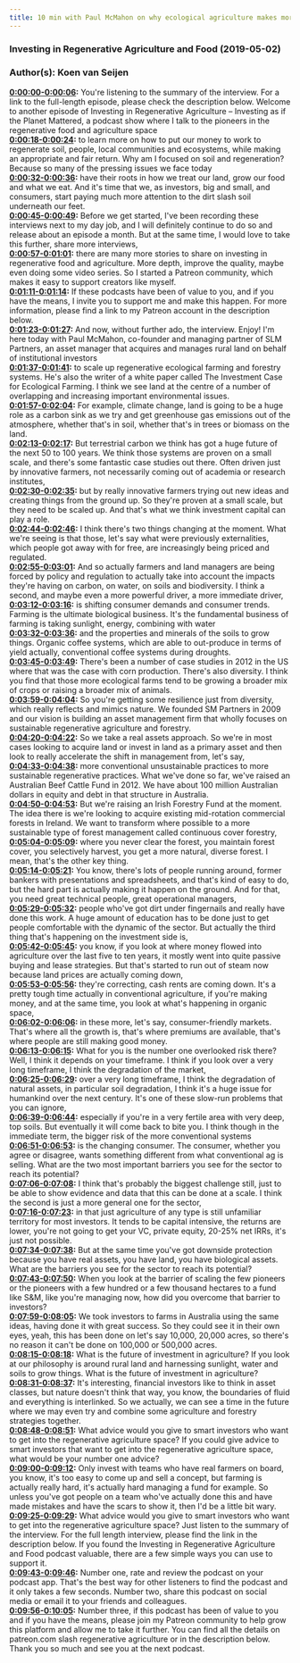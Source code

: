 ```yaml
---
title: 10 min with Paul McMahon on why ecological agriculture makes more business sense than chemical ag
---
```

### Investing in Regenerative Agriculture and Food  (2019-05-02)  
### Author(s): Koen van Seijen  

**[0:00:00-0:00:06](https://investinginregenerativeagriculture.com/2016/12/26/paul-mcmahon/#t=0:00:00):**  You're listening to the summary of the interview. For a link to the full-length episode, please check the description below.  Welcome to another episode of Investing in Regenerative Agriculture – Investing as if the Planet Mattered,  a podcast show where I talk to the pioneers in the regenerative food and agriculture space  
**[0:00:18-0:00:24](https://investinginregenerativeagriculture.com/2016/12/26/paul-mcmahon/#t=0:00:18):**  to learn more on how to put our money to work to regenerate soil, people, local communities and ecosystems,  while making an appropriate and fair return.  Why am I focused on soil and regeneration? Because so many of the pressing issues we face today  
**[0:00:32-0:00:36](https://investinginregenerativeagriculture.com/2016/12/26/paul-mcmahon/#t=0:00:32):**  have their roots in how we treat our land, grow our food and what we eat.  And it's time that we, as investors, big and small, and consumers,  start paying much more attention to the dirt slash soil underneath our feet.  
**[0:00:45-0:00:49](https://investinginregenerativeagriculture.com/2016/12/26/paul-mcmahon/#t=0:00:45):**  Before we get started, I've been recording these interviews next to my day job,  and I will definitely continue to do so and release about an episode a month.  But at the same time, I would love to take this further, share more interviews,  
**[0:00:57-0:01:01](https://investinginregenerativeagriculture.com/2016/12/26/paul-mcmahon/#t=0:00:57):**  there are many more stories to share on investing in regenerative food and agriculture.  More depth, improve the quality, maybe even doing some video series.  So I started a Patreon community, which makes it easy to support creators like myself.  
**[0:01:11-0:01:14](https://investinginregenerativeagriculture.com/2016/12/26/paul-mcmahon/#t=0:01:11):**  If these podcasts have been of value to you, and if you have the means,  I invite you to support me and make this happen.  For more information, please find a link to my Patreon account in the description below.  
**[0:01:23-0:01:27](https://investinginregenerativeagriculture.com/2016/12/26/paul-mcmahon/#t=0:01:23):**  And now, without further ado, the interview. Enjoy!  I'm here today with Paul McMahon, co-founder and managing partner of SLM Partners,  an asset manager that acquires and manages rural land on behalf of institutional investors  
**[0:01:37-0:01:41](https://investinginregenerativeagriculture.com/2016/12/26/paul-mcmahon/#t=0:01:37):**  to scale up regenerative ecological farming and forestry systems.  He's also the writer of a white paper called The Investment Case for Ecological Farming.  I think we see land at the centre of a number of overlapping and increasing important environmental issues.  
**[0:01:57-0:02:04](https://investinginregenerativeagriculture.com/2016/12/26/paul-mcmahon/#t=0:01:57):**  For example, climate change, land is going to be a huge role as a carbon sink  as we try and get greenhouse gas emissions out of the atmosphere,  whether that's in soil, whether that's in trees or biomass on the land.  
**[0:02:13-0:02:17](https://investinginregenerativeagriculture.com/2016/12/26/paul-mcmahon/#t=0:02:13):**  But terrestrial carbon we think has got a huge future of the next 50 to 100 years.  We think those systems are proven on a small scale, and there's some fantastic case studies out there.  Often driven just by innovative farmers, not necessarily coming out of academia or research institutes,  
**[0:02:30-0:02:35](https://investinginregenerativeagriculture.com/2016/12/26/paul-mcmahon/#t=0:02:30):**  but by really innovative farmers trying out new ideas and creating things from the ground up.  So they're proven at a small scale, but they need to be scaled up.  And that's what we think investment capital can play a role.  
**[0:02:44-0:02:46](https://investinginregenerativeagriculture.com/2016/12/26/paul-mcmahon/#t=0:02:44):**  I think there's two things changing at the moment.  What we're seeing is that those, let's say what were previously externalities,  which people got away with for free, are increasingly being priced and regulated.  
**[0:02:55-0:03:01](https://investinginregenerativeagriculture.com/2016/12/26/paul-mcmahon/#t=0:02:55):**  And so actually farmers and land managers are being forced by policy and regulation  to actually take into account the impacts they're having on carbon, on water, on soils and biodiversity.  I think a second, and maybe even a more powerful driver, a more immediate driver,  
**[0:03:12-0:03:16](https://investinginregenerativeagriculture.com/2016/12/26/paul-mcmahon/#t=0:03:12):**  is shifting consumer demands and consumer trends.  Farming is the ultimate biological business.  It's the fundamental business of farming is taking sunlight, energy, combining with water  
**[0:03:32-0:03:36](https://investinginregenerativeagriculture.com/2016/12/26/paul-mcmahon/#t=0:03:32):**  and the properties and minerals of the soils to grow things.  Organic coffee systems, which are able to out-produce in terms of yield actually,  conventional coffee systems during droughts.  
**[0:03:45-0:03:49](https://investinginregenerativeagriculture.com/2016/12/26/paul-mcmahon/#t=0:03:45):**  There's been a number of case studies in 2012 in the US where that was the case with corn production.  There's also diversity. I think you find that those more ecological farms tend to be growing a broader mix of crops  or raising a broader mix of animals.  
**[0:03:59-0:04:04](https://investinginregenerativeagriculture.com/2016/12/26/paul-mcmahon/#t=0:03:59):**  So you're getting some resilience just from diversity, which really reflects and mimics nature.  We founded SM Partners in 2009 and our vision is building an asset management firm  that wholly focuses on sustainable regenerative agriculture and forestry.  
**[0:04:20-0:04:22](https://investinginregenerativeagriculture.com/2016/12/26/paul-mcmahon/#t=0:04:20):**  So we take a real assets approach.  So we're in most cases looking to acquire land or invest in land as a primary asset  and then look to really accelerate the shift in management from, let's say,  
**[0:04:33-0:04:38](https://investinginregenerativeagriculture.com/2016/12/26/paul-mcmahon/#t=0:04:33):**  more conventional unsustainable practices to more sustainable regenerative practices.  What we've done so far, we've raised an Australian Beef Cattle Fund in 2012.  We have about 100 million Australian dollars in equity and debt in that structure in Australia.  
**[0:04:50-0:04:53](https://investinginregenerativeagriculture.com/2016/12/26/paul-mcmahon/#t=0:04:50):**  But we're raising an Irish Forestry Fund at the moment.  The idea there is we're looking to acquire existing mid-rotation commercial forests in Ireland.  We want to transform where possible to a more sustainable type of forest management called continuous cover forestry,  
**[0:05:04-0:05:09](https://investinginregenerativeagriculture.com/2016/12/26/paul-mcmahon/#t=0:05:04):**  where you never clear the forest, you maintain forest cover, you selectively harvest,  you get a more natural, diverse forest.  I mean, that's the other key thing.  
**[0:05:14-0:05:21](https://investinginregenerativeagriculture.com/2016/12/26/paul-mcmahon/#t=0:05:14):**  You know, there's lots of people running around, former bankers with presentations and spreadsheets,  and that's kind of easy to do, but the hard part is actually making it happen on the ground.  And for that, you need great technical people, great operational managers,  
**[0:05:29-0:05:32](https://investinginregenerativeagriculture.com/2016/12/26/paul-mcmahon/#t=0:05:29):**  people who've got dirt under fingernails and really have done this work.  A huge amount of education has to be done just to get people comfortable with the dynamic of the sector.  But actually the third thing that's happening on the investment side is,  
**[0:05:42-0:05:45](https://investinginregenerativeagriculture.com/2016/12/26/paul-mcmahon/#t=0:05:42):**  you know, if you look at where money flowed into agriculture over the last five to ten years,  it mostly went into quite passive buying and lease strategies.  But that's started to run out of steam now because land prices are actually coming down,  
**[0:05:53-0:05:56](https://investinginregenerativeagriculture.com/2016/12/26/paul-mcmahon/#t=0:05:53):**  they're correcting, cash rents are coming down.  It's a pretty tough time actually in conventional agriculture,  if you're making money, and at the same time, you look at what's happening in organic space,  
**[0:06:02-0:06:06](https://investinginregenerativeagriculture.com/2016/12/26/paul-mcmahon/#t=0:06:02):**  in these more, let's say, consumer-friendly markets.  That's where all the growth is, that's where premiums are available,  that's where people are still making good money.  
**[0:06:13-0:06:15](https://investinginregenerativeagriculture.com/2016/12/26/paul-mcmahon/#t=0:06:13):**  What for you is the number one overlooked risk there?  Well, I think it depends on your timeframe.  I think if you look over a very long timeframe, I think the degradation of the market,  
**[0:06:25-0:06:29](https://investinginregenerativeagriculture.com/2016/12/26/paul-mcmahon/#t=0:06:25):**  over a very long timeframe, I think the degradation of natural assets,  in particular soil degradation, I think it's a huge issue for humankind over the next century.  It's one of these slow-run problems that you can ignore,  
**[0:06:39-0:06:44](https://investinginregenerativeagriculture.com/2016/12/26/paul-mcmahon/#t=0:06:39):**  especially if you're in a very fertile area with very deep, top soils.  But eventually it will come back to bite you.  I think though in the immediate term, the bigger risk of the more conventional systems  
**[0:06:51-0:06:53](https://investinginregenerativeagriculture.com/2016/12/26/paul-mcmahon/#t=0:06:51):**  is the changing consumer.  The consumer, whether you agree or disagree, wants something different from what conventional ag is selling.  What are the two most important barriers you see for the sector to reach its potential?  
**[0:07:06-0:07:08](https://investinginregenerativeagriculture.com/2016/12/26/paul-mcmahon/#t=0:07:06):**  I think that's probably the biggest challenge still,  just to be able to show evidence and data that this can be done at a scale.  I think the second is just a more general one for the sector,  
**[0:07:16-0:07:23](https://investinginregenerativeagriculture.com/2016/12/26/paul-mcmahon/#t=0:07:16):**  in that just agriculture of any type is still unfamiliar territory for most investors.  It tends to be capital intensive, the returns are lower,  you're not going to get your VC, private equity, 20-25% net IRRs, it's just not possible.  
**[0:07:34-0:07:38](https://investinginregenerativeagriculture.com/2016/12/26/paul-mcmahon/#t=0:07:34):**  But at the same time you've got downside protection because you have real assets,  you have land, you have biological assets.  What are the barriers you see for the sector to reach its potential?  
**[0:07:43-0:07:50](https://investinginregenerativeagriculture.com/2016/12/26/paul-mcmahon/#t=0:07:43):**  When you look at the barrier of scaling the few pioneers or the pioneers with a few hundred  or a few thousand hectares to a fund like S&M, like you're managing now,  how did you overcome that barrier to investors?  
**[0:07:59-0:08:05](https://investinginregenerativeagriculture.com/2016/12/26/paul-mcmahon/#t=0:07:59):**  We took investors to farms in Australia using the same ideas, having done it with great success.  So they could see it in their own eyes, yeah, this has been done on let's say 10,000, 20,000 acres,  so there's no reason it can't be done on 100,000 or 500,000 acres.  
**[0:08:15-0:08:18](https://investinginregenerativeagriculture.com/2016/12/26/paul-mcmahon/#t=0:08:15):**  What is the future of investment in agriculture?  If you look at our philosophy is around rural land and harnessing sunlight, water and soils to grow things.  What is the future of investment in agriculture?  
**[0:08:31-0:08:37](https://investinginregenerativeagriculture.com/2016/12/26/paul-mcmahon/#t=0:08:31):**  It's interesting, financial investors like to think in asset classes,  but nature doesn't think that way, you know, the boundaries of fluid and everything is interlinked.  So we actually, we can see a time in the future where we may even try and combine some agriculture and forestry strategies together.  
**[0:08:48-0:08:51](https://investinginregenerativeagriculture.com/2016/12/26/paul-mcmahon/#t=0:08:48):**  What advice would you give to smart investors who want to get into the regenerative agriculture space?  If you could give advice to smart investors that want to get into the regenerative agriculture space,  what would be your number one advice?  
**[0:09:00-0:09:12](https://investinginregenerativeagriculture.com/2016/12/26/paul-mcmahon/#t=0:09:00):**  Only invest with teams who have real farmers on board, you know, it's too easy to come up and sell a concept,  but farming is actually really hard, it's actually hard managing a fund for example.  So unless you've got people on a team who've actually done this and have made mistakes and have the scars to show it, then I'd be a little bit wary.  
**[0:09:25-0:09:29](https://investinginregenerativeagriculture.com/2016/12/26/paul-mcmahon/#t=0:09:25):**  What advice would you give to smart investors who want to get into the regenerative agriculture space?  Just listen to the summary of the interview. For the full length interview, please find the link in the description below.  If you found the Investing in Regenerative Agriculture and Food podcast valuable, there are a few simple ways you can use to support it.  
**[0:09:43-0:09:46](https://investinginregenerativeagriculture.com/2016/12/26/paul-mcmahon/#t=0:09:43):**  Number one, rate and review the podcast on your podcast app.  That's the best way for other listeners to find the podcast and it only takes a few seconds.  Number two, share this podcast on social media or email it to your friends and colleagues.  
**[0:09:56-0:10:05](https://investinginregenerativeagriculture.com/2016/12/26/paul-mcmahon/#t=0:09:56):**  Number three, if this podcast has been of value to you and if you have the means, please join my Patreon community to help grow this platform and allow me to take it further.  You can find all the details on patreon.com slash regenerative agriculture or in the description below.  Thank you so much and see you at the next podcast.  